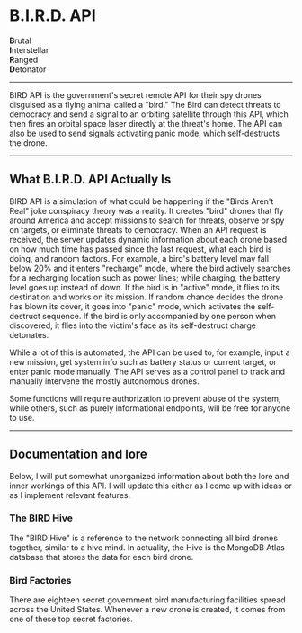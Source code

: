 # B.I.R.D. API

**B**rutal  
**I**nterstellar  
**R**anged  
**D**etonator  

----

BIRD API is the government's secret remote API for their spy drones disguised
as a flying animal called a "bird." The Bird can detect threats to democracy
and send a signal to an orbiting satellite through this API, which then fires
an orbital space laser directly at the threat's home. The API can also be used
to send signals activating panic mode, which self-destructs the drone. 

---

## What B.I.R.D. API Actually Is
BIRD API is a simulation of what could be happening if the "Birds Aren't Real"
joke conspiracy theory was a reality. It creates "bird" drones that fly around
America and accept missions to search for threats, observe or spy on targets,
or eliminate threats to democracy. When an API request is received, the server
updates dynamic information about each drone based on how much time has passed
since the last request, what each bird is doing, and random factors. For example,
a bird's battery level may fall below 20% and it enters "recharge" mode, where
the bird actively searches for a recharging location such as power lines; while
charging, the battery level goes up instead of down. If the bird is in "active"
mode, it flies to its destination and works on its mission. If random chance 
decides the drone has blown its cover, it goes into "panic" mode, which activates
the self-destruct sequence. If the bird is only accompanied by one person when
discovered, it flies into the victim's face as its self-destruct charge detonates.

While a lot of this is automated, the API can be used to, for example, input a
new mission, get system info such as battery status or current target, or enter
panic mode manually. The API serves as a control panel to track and manually
intervene the mostly autonomous drones.

Some functions will require authorization to prevent abuse of the system,
while others, such as purely informational endpoints, will be free for anyone
to use.

---

## Documentation and lore
Below, I will put somewhat unorganized information about both the lore and inner
workings of this API. I will update this either as I come up with ideas or as
I implement relevant features.

### The BIRD Hive
The "BIRD Hive" is a reference to the network connecting all bird drones
together, similar to a hive mind. In actuality, the Hive is the MongoDB Atlas
database that stores the data for each bird drone.

### Bird Factories
There are eighteen secret government bird manufacturing facilities spread across
the United States. Whenever a new drone is created, it comes from one of these
top secret factories.